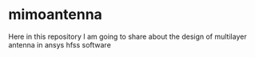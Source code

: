 # mimoantenna
Here in this repository I am going to share about the design of multilayer antenna in ansys hfss software
